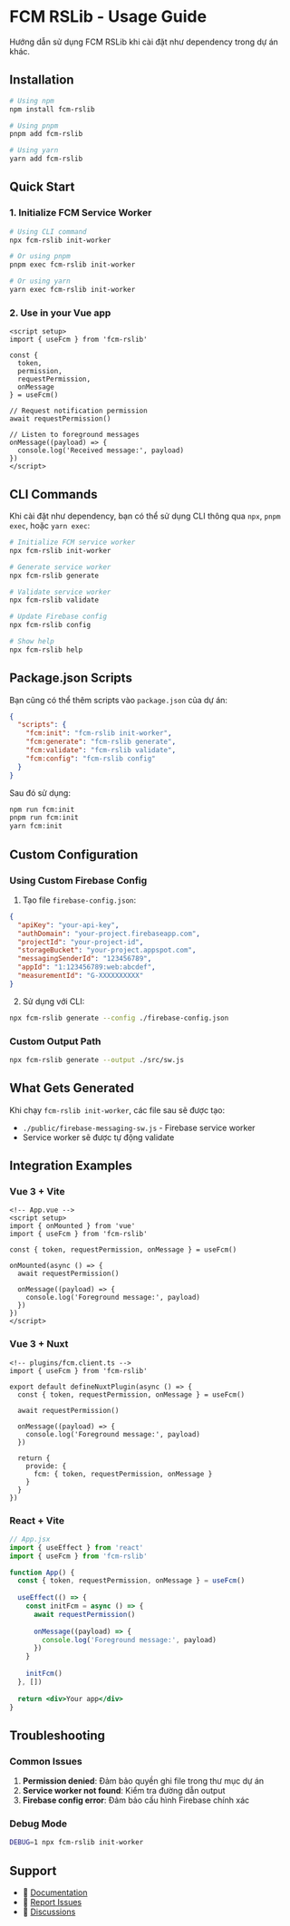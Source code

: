 # FCM RSLib - Usage Guide

Hướng dẫn sử dụng FCM RSLib khi cài đặt như dependency trong dự án khác.

## Installation

```bash
# Using npm
npm install fcm-rslib

# Using pnpm
pnpm add fcm-rslib

# Using yarn
yarn add fcm-rslib
```

## Quick Start

### 1. Initialize FCM Service Worker

```bash
# Using CLI command
npx fcm-rslib init-worker

# Or using pnpm
pnpm exec fcm-rslib init-worker

# Or using yarn
yarn exec fcm-rslib init-worker
```

### 2. Use in your Vue app

```vue
<script setup>
import { useFcm } from 'fcm-rslib'

const { 
  token, 
  permission, 
  requestPermission, 
  onMessage 
} = useFcm()

// Request notification permission
await requestPermission()

// Listen to foreground messages
onMessage((payload) => {
  console.log('Received message:', payload)
})
</script>
```

## CLI Commands

Khi cài đặt như dependency, bạn có thể sử dụng CLI thông qua `npx`, `pnpm exec`, hoặc `yarn exec`:

```bash
# Initialize FCM service worker
npx fcm-rslib init-worker

# Generate service worker
npx fcm-rslib generate

# Validate service worker
npx fcm-rslib validate

# Update Firebase config
npx fcm-rslib config

# Show help
npx fcm-rslib help
```

## Package.json Scripts

Bạn cũng có thể thêm scripts vào `package.json` của dự án:

```json
{
  "scripts": {
    "fcm:init": "fcm-rslib init-worker",
    "fcm:generate": "fcm-rslib generate",
    "fcm:validate": "fcm-rslib validate",
    "fcm:config": "fcm-rslib config"
  }
}
```

Sau đó sử dụng:

```bash
npm run fcm:init
pnpm run fcm:init
yarn fcm:init
```

## Custom Configuration

### Using Custom Firebase Config

1. Tạo file `firebase-config.json`:

```json
{
  "apiKey": "your-api-key",
  "authDomain": "your-project.firebaseapp.com",
  "projectId": "your-project-id",
  "storageBucket": "your-project.appspot.com",
  "messagingSenderId": "123456789",
  "appId": "1:123456789:web:abcdef",
  "measurementId": "G-XXXXXXXXXX"
}
```

2. Sử dụng với CLI:

```bash
npx fcm-rslib generate --config ./firebase-config.json
```

### Custom Output Path

```bash
npx fcm-rslib generate --output ./src/sw.js
```

## What Gets Generated

Khi chạy `fcm-rslib init-worker`, các file sau sẽ được tạo:

- `./public/firebase-messaging-sw.js` - Firebase service worker
- Service worker sẽ được tự động validate

## Integration Examples

### Vue 3 + Vite

```vue
<!-- App.vue -->
<script setup>
import { onMounted } from 'vue'
import { useFcm } from 'fcm-rslib'

const { token, requestPermission, onMessage } = useFcm()

onMounted(async () => {
  await requestPermission()
  
  onMessage((payload) => {
    console.log('Foreground message:', payload)
  })
})
</script>
```

### Vue 3 + Nuxt

```vue
<!-- plugins/fcm.client.ts -->
import { useFcm } from 'fcm-rslib'

export default defineNuxtPlugin(async () => {
  const { token, requestPermission, onMessage } = useFcm()
  
  await requestPermission()
  
  onMessage((payload) => {
    console.log('Foreground message:', payload)
  })
  
  return {
    provide: {
      fcm: { token, requestPermission, onMessage }
    }
  }
})
```

### React + Vite

```jsx
// App.jsx
import { useEffect } from 'react'
import { useFcm } from 'fcm-rslib'

function App() {
  const { token, requestPermission, onMessage } = useFcm()
  
  useEffect(() => {
    const initFcm = async () => {
      await requestPermission()
      
      onMessage((payload) => {
        console.log('Foreground message:', payload)
      })
    }
    
    initFcm()
  }, [])
  
  return <div>Your app</div>
}
```

## Troubleshooting

### Common Issues

1. **Permission denied**: Đảm bảo quyền ghi file trong thư mục dự án
2. **Service worker not found**: Kiểm tra đường dẫn output
3. **Firebase config error**: Đảm bảo cấu hình Firebase chính xác

### Debug Mode

```bash
DEBUG=1 npx fcm-rslib init-worker
```

## Support

- 📖 [Documentation](./scripts/README.md)
- 🐛 [Report Issues](https://github.com/your-repo/fcm-rslib/issues)
- 💬 [Discussions](https://github.com/your-repo/fcm-rslib/discussions) 
